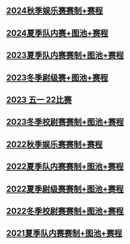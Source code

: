## [2024秋季娱乐赛赛制+赛程](https://docs.qq.com/sheet/DQ1ZNbUZmcmNLS0Fv?tab=BB08J2)

## [2024夏季队内赛+图池+赛程](https://docs.qq.com/sheet/DQ0xXWVR0Slp4eG12?tab=BB08J2)

## [2023夏季队内赛赛制+图池+赛程](https://docs.qq.com/sheet/DQ3N3UVNEYW1paXRz?tab=BB08J2)

## [2023冬季尉级赛+图池+赛程](https://docs.qq.com/sheet/DQ1Vmd3Rva3V6Wk5W?nojump=1&tab=BB08J2)

## [2023 五一 22比赛](https://docs.qq.com/sheet/DYXdiV3dDb3Nvb2dK?ADPUBNO=27303&ADSESSION=1683416203&ADTAG=CLIENT.QQ.5971_.0&ADUIN=2577149050&tdsourcetag=s_pcqq_send_grpfile&tab=BB08J2)

## [2023冬季校尉赛赛制+图池+赛程](https://docs.qq.com/sheet/DQ3NDYldqWGd2WGZ3?tdsourcetag=s_macqq_grpfile&tab=BB08J2)

## [2022秋季娱乐赛赛制+赛程](https://docs.qq.com/sheet/DQ0hCakZJR1FxelZr?tdsourcetag=s_macqq_grpfile&tab=BB08J2)

## [2022夏季队内赛赛制+图池+赛程](https://docs.qq.com/sheet/DQ1h2T3V4QldWUUlm?tdsourcetag=s_macqq_grpfile&tab=BB08J2)

## [2022夏季尉级赛赛制+图池+赛程](https://docs.qq.com/sheet/DQ1p0T0RmR1BNSURP?tdsourcetag=s_macqq_grpfile&tab=BB08J2)

## [2022冬季校尉赛赛制+图池+赛程](https://docs.qq.com/sheet/DQ0dKbUtYcm1ldllm?tdsourcetag=s_macqq_grpfile&tab=BB08J2)

## [2021夏季队内赛赛制+图池+赛程](https://docs.qq.com/sheet/DSFVmTnRMSGFIVk96?tdsourcetag=s_macqq_grpfile&tab=BB08J2)